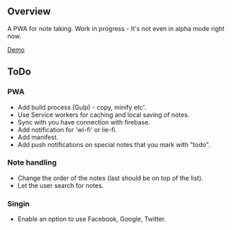 ## Overview

A PWA for note taking.
Work in progress - It's not even in alpha mode right now.

[Demo](https://noter-1.firebaseapp.com/)

## ToDo

### PWA
* Add build process (Gulp) - copy, minify etc'.
* Use Service workers for caching and local saving of notes.
* Sync with you have connection with firebase.
* Add notification for 'wi-fi' or lie-fi.
* Add manifest.
* Add push notifications on special notes that you mark with "todo".

### Note handling
* Change the order of the notes (last should be on top of the list).
* Let the user search for notes.

### Singin
* Enable an option to use Facebook, Google, Twitter.
 
